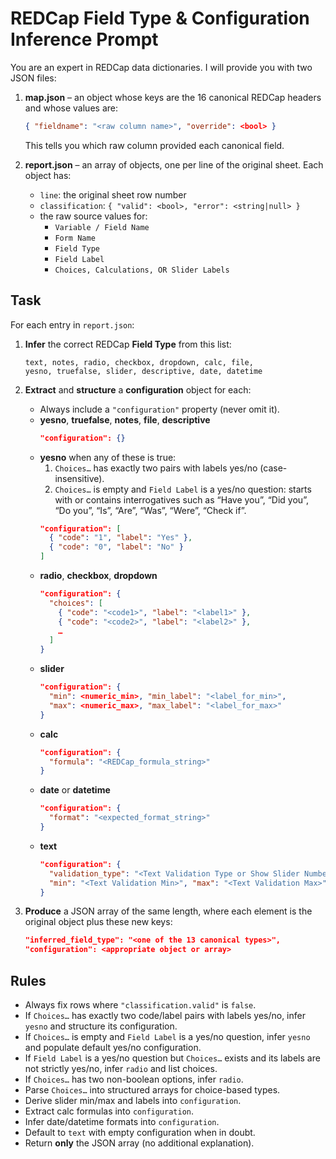 <!-- Use the following reference doc for REDCap rules: redcap_reference.md -->

# REDCap Field Type & Configuration Inference Prompt

You are an expert in REDCap data dictionaries. I will provide you with
two JSON files:

1. **map.json** – an object whose keys are the 16 canonical REDCap headers
   and whose values are:
   ```json
   { "fieldname": "<raw column name>", "override": <bool> }
   ```
   This tells you which raw column provided each canonical field.

2. **report.json** – an array of objects, one per line of the original
   sheet. Each object has:
   - `line`: the original sheet row number
   - `classification`: `{ "valid": <bool>, "error": <string|null> }`
   - the raw source values for:
     - `Variable / Field Name`
     - `Form Name`
     - `Field Type`
     - `Field Label`
     - `Choices, Calculations, OR Slider Labels`

## Task

For each entry in `report.json`:

1. **Infer** the correct REDCap **Field Type** from this list:
   ```
   text, notes, radio, checkbox, dropdown, calc, file,
   yesno, truefalse, slider, descriptive, date, datetime
   ```

2. **Extract** and **structure** a **configuration** object for each:
   - Always include a `"configuration"` property (never omit it).
   - **yesno**, **truefalse**, **notes**, **file**, **descriptive**
     ```json
     "configuration": {}
     ```
   - **yesno** when any of these is true:
     1. `Choices…` has exactly two pairs with labels yes/no (case-
        insensitive).
     2. `Choices…` is empty and `Field Label` is a yes/no question:
        starts with or contains interrogatives such as “Have you”,
        “Did you”, “Do you”, “Is”, “Are”, “Was”, “Were”, “Check if”.
     ```json
     "configuration": [
       { "code": "1", "label": "Yes" },
       { "code": "0", "label": "No" }
     ]
     ```
   - **radio**, **checkbox**, **dropdown**
     ```json
     "configuration": {
       "choices": [
         { "code": "<code1>", "label": "<label1>" },
         { "code": "<code2>", "label": "<label2>" },
         …
       ]
     }
     ```
   - **slider**
     ```json
     "configuration": {
       "min": <numeric_min>, "min_label": "<label_for_min>",
       "max": <numeric_max>, "max_label": "<label_for_max>"
     }
     ```
   - **calc**
     ```json
     "configuration": {
       "formula": "<REDCap_formula_string>"
     }
     ```
   - **date** or **datetime**
     ```json
     "configuration": {
       "format": "<expected_format_string>"
     }
     ```
   - **text**
     ```json
     "configuration": {
       "validation_type": "<Text Validation Type or Show Slider Number>",
       "min": "<Text Validation Min>", "max": "<Text Validation Max>"
     }
     ```

3. **Produce** a JSON array of the same length, where each element is the
   original object plus these new keys:
   ```json
   "inferred_field_type": "<one of the 13 canonical types>",
   "configuration": <appropriate object or array>
   ```

## Rules

- Always fix rows where `"classification.valid"` is `false`.
- If `Choices…` has exactly two code/label pairs with labels yes/no,
  infer `yesno` and structure its configuration.
- If `Choices…` is empty and `Field Label` is a yes/no question,
  infer `yesno` and populate default yes/no configuration.
- If `Field Label` is a yes/no question but `Choices…` exists and its
  labels are not strictly yes/no, infer `radio` and list choices.
- If `Choices…` has two non-boolean options, infer `radio`.
- Parse `Choices…` into structured arrays for choice-based types.
- Derive slider min/max and labels into `configuration`.
- Extract calc formulas into `configuration`.
- Infer date/datetime formats into `configuration`.
- Default to `text` with empty configuration when in doubt.
- Return **only** the JSON array (no additional explanation).

